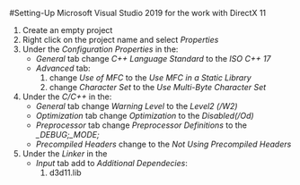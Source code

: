 #Setting-Up Microsoft Visual Studio 2019 for the work with DirectX 11

1. Create an empty project
2. Right click on the project name and select *Properties*
3. Under the *Configuration Properties* in the:
	- *General* tab change _C++ Language Standard_ to the *ISO C++ 17*
	- *Advanced* tab:
		1. change _Use of MFC_ to the *Use MFC in a Static Library*
		2. change _Character Set_ to the *Use Multi-Byte Character Set*
4. Under the *C/C++* in the:
	- *General* tab change _Warning Level_ to the *Level2 (/W2)*
	- *Optimization* tab change _Optimization_ to the *Disabled(/Od)*
	- *Preprocessor* tab change _Preprocessor Definitions_ to the *_DEBUG;_MODE;*
	- *Precompiled Headers* change to the *Not Using Precompiled Headers*
5. Under the *Linker* in the
	- *Input* tab  add to _Additional Dependecies_:
		1. d3d11.lib